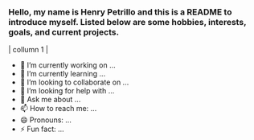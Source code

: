 ### Hello, my name is Henry Petrillo and this is a README to introduce myself. Listed below are some hobbies, interests, goals, and current projects.

| collumn 1 | 
- 🔭 I’m currently working on ...
- 🌱 I’m currently learning ...
- 👯 I’m looking to collaborate on ...
- 🤔 I’m looking for help with ...
- 💬 Ask me about ...
- 📫 How to reach me: ...
- 😄 Pronouns: ...
- ⚡ Fun fact: ...

